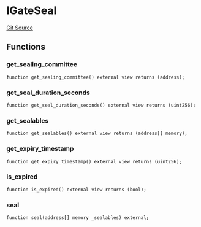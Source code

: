 # IGateSeal

[Git Source](https://github.com/lidofinance/community-staking-module/blob/ef5c94eed5211bf6c350512cf569895da670f26c/src/interfaces/IGateSeal.sol)

## Functions

### get_sealing_committee

```solidity
function get_sealing_committee() external view returns (address);
```

### get_seal_duration_seconds

```solidity
function get_seal_duration_seconds() external view returns (uint256);
```

### get_sealables

```solidity
function get_sealables() external view returns (address[] memory);
```

### get_expiry_timestamp

```solidity
function get_expiry_timestamp() external view returns (uint256);
```

### is_expired

```solidity
function is_expired() external view returns (bool);
```

### seal

```solidity
function seal(address[] memory _sealables) external;
```
